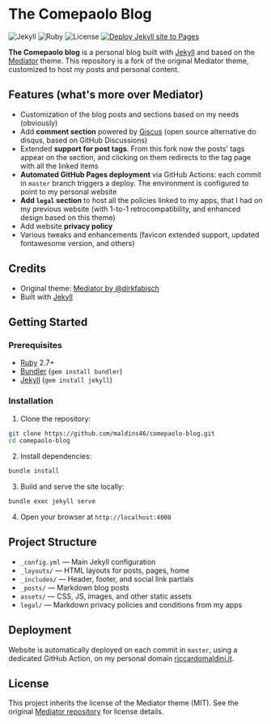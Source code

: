# The Comepaolo Blog

![Jekyll](https://img.shields.io/badge/Jekyll-v3.10.0-blue) ![Ruby](https://img.shields.io/badge/Ruby-3.4.1-red) ![License](https://img.shields.io/badge/License-MIT-lightgrey)
[![Deploy Jekyll site to Pages](https://github.com/maldins46/comepaolo-blog/actions/workflows/gh-pages.yml/badge.svg)](https://github.com/maldins46/comepaolo-blog/actions/workflows/gh-pages.yml)

**The Comepaolo blog** is a personal blog built with [Jekyll](https://jekyllrb.com/) and based on the [Mediator](https://github.com/dirkfabisch/mediator) theme. This repository is a fork of the original Mediator theme, customized to host my posts and personal content.

## Features (what's more over Mediator)

- Customization of the blog posts and sections based on my needs (obviously)
- Add **comment section** powered by [Giscus](https://giscus.app) (open source alternative do disqus, based on GitHub Discussions)
- Extended **support for post tags**. From this fork now the posts' tags appear on the section, and clicking on them redirects to the tag page with all the linked items
- **Automated GitHub Pages deployment** via GitHub Actions: each commit in `master` branch triggers a deploy. The environment is configured to point to my personal website
- **Add `legal` section** to host all the policies linked to my apps, that I had on my previous website (with 1-to-1 retrocompatibility, and enhanced design based on this theme)
- Add website **privacy policy**
- Various tweaks and enhancements (favicon extended support, updated fontawesome version, and others)

## Credits

- Original theme: [Mediator by @dirkfabisch](https://github.com/dirkfabisch/mediator)
- Built with [Jekyll](https://jekyllrb.com/)

## Getting Started

### Prerequisites

- [Ruby](https://www.ruby-lang.org/en/documentation/installation/) 2.7+
- [Bundler](https://bundler.io/) (`gem install bundler`)
- [Jekyll](https://jekyllrb.com/docs/installation/) (`gem install jekyll`)

### Installation

1. Clone the repository:

```bash
git clone https://github.com/maldins46/comepaolo-blog.git
cd comepaolo-blog
```

2. Install dependencies:

```bash
bundle install
```

3. Build and serve the site locally:

```bash
bundle exec jekyll serve
```

4. Open your browser at `http://localhost:4000`

## Project Structure

- `_config.yml` — Main Jekyll configuration
- `_layouts/` — HTML layouts for posts, pages, home
- `_includes/` — Header, footer, and social link partials
- `_posts/` — Markdown blog posts
- `assets/` — CSS, JS, images, and other static assets
- `legal/` — Markdown privacy policies and conditions from my apps

## Deployment

Website is automatically deployed on each commit in `master`, using a dedicated GitHub Action, on my personal domain [riccardomaldini.it](https://riccardomaldini.it).

## License

This project inherits the license of the Mediator theme (MIT). See the original [Mediator repository](https://github.com/dirkfabisch/mediator) for license details.
